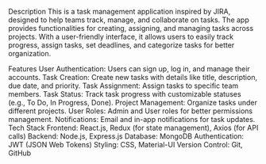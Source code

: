 Description
This is a task management application inspired by JIRA, designed to help teams track, manage, and collaborate on tasks. The app provides functionalities for creating, assigning, and managing tasks across projects. With a user-friendly interface, it allows users to easily track progress, assign tasks, set deadlines, and categorize tasks for better organization.

Features
User Authentication: Users can sign up, log in, and manage their accounts.
Task Creation: Create new tasks with details like title, description, due date, and priority.
Task Assignment: Assign tasks to specific team members.
Task Status: Track task progress with customizable statuses (e.g., To Do, In Progress, Done).
Project Management: Organize tasks under different projects.
User Roles: Admin and User roles for better permissions management.
Notifications: Email and in-app notifications for task updates.
Tech Stack
Frontend: React.js, Redux (for state management), Axios (for API calls)
Backend: Node.js, Express.js
Database: MongoDB
Authentication: JWT (JSON Web Tokens)
Styling: CSS, Material-UI
Version Control: Git, GitHub
 
